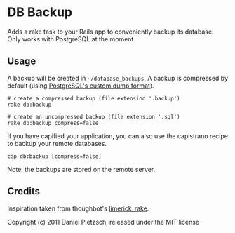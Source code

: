 # DB Backup

Adds a rake task to your Rails app to conveniently backup its database.  
Only works with PostgreSQL at the moment.

## Usage

A backup will be created in `~/database_backups`. A backup is compressed by default (using [PostgreSQL's custom dump format](http://www.postgresql.org/docs/8.4/static/backup-dump.html "PostgreSQL: Documentation: Manuals: PostgreSQL 8.4: SQL Dump")).

	# create a compressed backup (file extension '.backup')
	rake db:backup
	
	# create an uncompressed backup (file extension '.sql')
	rake db:backup compress=false
	
If you have capified your application, you can also use the capistrano recipe to backup your remote databases.

	cap db:backup [compress=false]
	
Note: the backups are stored on the remote server.

## Credits

Inspiration taken from thoughbot's [limerick\_rake](https://github.com/thoughtbot/limerick_rake).


Copyright (c) 2011 Daniel Pietzsch, released under the MIT license